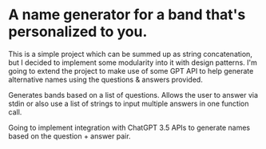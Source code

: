 # A name generator for a band that's personalized to you.

This is a simple project which can be summed up as string concatenation, but I decided to implement some modularity into it with design patterns. I'm going to extend the project to make use of some GPT API to help generate alternative names using the questions & answers provided.

Generates bands based on a list of questions.
Allows the user to answer via stdin or also use a list of strings to input multiple answers in one function call.

Going to implement integration with ChatGPT 3.5 APIs to generate names based on the question + answer pair.
